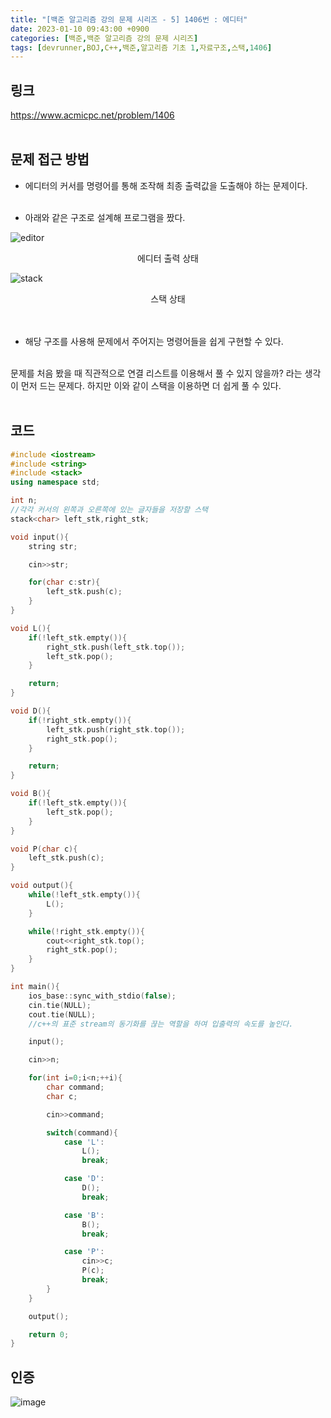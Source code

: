 ```yaml
---
title: "[백준 알고리즘 강의 문제 시리즈 - 5] 1406번 : 에디터"
date: 2023-01-10 09:43:00 +0900
categories: [백준,백준 알고리즘 강의 문제 시리즈]
tags: [devrunner,BOJ,C++,백준,알고리즘 기초 1,자료구조,스택,1406]
---
```


링크
---
<https://www.acmicpc.net/problem/1406>
<br/><br/>


문제 접근 방법
---
* 에디터의 커서를 명령어를 통해 조작해 최종 출력값을 도출해야 하는 문제이다.<br/><br/>

* 아래와 같은 구조로 설계해 프로그램을 짰다.

![editor](https://user-images.githubusercontent.com/87963766/211434565-d5af04c9-d8d5-41eb-815d-3996f2f283de.png)

<center>에디터 출력 상태</center>

![stack](https://user-images.githubusercontent.com/87963766/211434996-8198bef0-356c-411c-a000-4d5c982466cf.png)

<center>스택 상태</center>
<br/><br/>

* 해당 구조를 사용해 문제에서 주어지는 명령어들을 쉽게 구현할 수 있다.<br/><br/>

문제를 처음 봤을 때 직관적으로 연결 리스트를 이용해서 풀 수 있지 않을까? 라는 생각이 먼저 드는 문제다. 하지만 이와 같이 스택을 이용하면 더 쉽게 풀 수 있다.<br/><br/>

코드
---
```cpp
#include <iostream>
#include <string>
#include <stack>
using namespace std;

int n;
//각각 커서의 왼쪽과 오른쪽에 있는 글자들을 저장할 스택
stack<char> left_stk,right_stk;

void input(){
    string str;

    cin>>str;

    for(char c:str){
        left_stk.push(c);
    }
}

void L(){
    if(!left_stk.empty()){
        right_stk.push(left_stk.top());
        left_stk.pop();
    }

    return;
}

void D(){
    if(!right_stk.empty()){
        left_stk.push(right_stk.top());
        right_stk.pop();
    }

    return;
}

void B(){
    if(!left_stk.empty()){
        left_stk.pop();
    }
}

void P(char c){
    left_stk.push(c);
}

void output(){
    while(!left_stk.empty()){
        L();
    }

    while(!right_stk.empty()){
        cout<<right_stk.top();
        right_stk.pop();
    }
}

int main(){
    ios_base::sync_with_stdio(false);
    cin.tie(NULL);
    cout.tie(NULL);
    //c++의 표준 stream의 동기화를 끊는 역할을 하여 입출력의 속도를 높인다.

    input();

    cin>>n;

    for(int i=0;i<n;++i){
        char command;
        char c;

        cin>>command;

        switch(command){
            case 'L':
                L();
                break;

            case 'D':
                D();
                break;

            case 'B':
                B();
                break;

            case 'P':
                cin>>c;
                P(c);
                break;
        }
    }

    output();

    return 0;
}
```

인증
---
![image](https://user-images.githubusercontent.com/87963766/211433829-94853f36-6840-4712-be5d-5621e10daf33.png)

